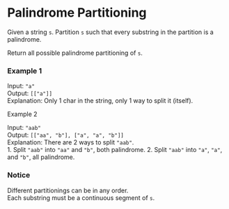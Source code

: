 # Palindrome Partitioning

Given a string `s`. Partition `s` such that every substring in the partition is a palindrome.

Return all possible palindrome partitioning of `s`.

### Example 1

Input: `"a"`  
Output: `[["a"]]`  
Explanation: Only 1 char in the string, only 1 way to split it (itself).

Example 2

Input: `"aab"`  
Output: `[["aa", "b"], ["a", "a", "b"]]`  
Explanation: There are 2 ways to split `"aab"`.  
    1. Split `"aab"` into `"aa"` and `"b"`, both palindrome.
    2. Split `"aab"` into `"a"`, `"a"`, and `"b"`, all palindrome.

### Notice
Different partitionings can be in any order.  
Each substring must be a continuous segment of `s`.